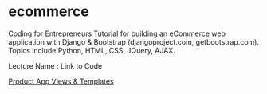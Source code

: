 ecommerce
=========

Coding for Entrepreneurs Tutorial for building an eCommerce web application with Django &amp; Bootstrap (djangoproject.com, getbootstrap.com). Topics include Python, HTML, CSS, JQuery, AJAX.


Lecture Name : Link to Code

[Product App Views & Templates](./tree/03fd0342c654db2fb4b8b53ac2a7cda68c72ee66)
